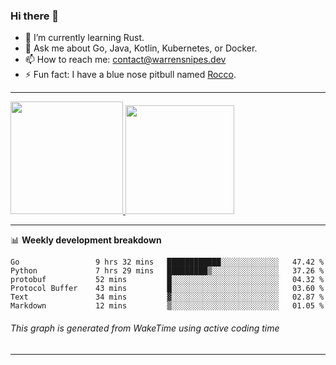 ### Hi there 👋

- 🌱 I’m currently learning Rust.
- 💬 Ask me about Go, Java, Kotlin, Kubernetes, or Docker.
- 📫 How to reach me: contact@warrensnipes.dev
- ⚡ Fun fact: I have a blue nose pitbull named [Rocco](https://i.imgur.com/iLsSCKu.jpg).

-------


<a href="https://github.com/LockedThread/LockedThread">
  <img height="180em" src="https://github-readme-stats.vercel.app/api?username=LockedThread&theme=transparent&bg_color=00000000&show_icons=true&count_private=true" />
  <img height="174em" src="https://github-readme-stats.vercel.app/api/top-langs?username=LockedThread&theme=transparent&layout=compact&hide_progress=true&bg_color=00000000" />
  </a>

-------

📊 **Weekly development breakdown**
<!--START_SECTION:waka-->

```text
Go                 9 hrs 32 mins   ████████████░░░░░░░░░░░░░   47.42 %
Python             7 hrs 29 mins   █████████▒░░░░░░░░░░░░░░░   37.26 %
protobuf           52 mins         █░░░░░░░░░░░░░░░░░░░░░░░░   04.32 %
Protocol Buffer    43 mins         █░░░░░░░░░░░░░░░░░░░░░░░░   03.60 %
Text               34 mins         ▓░░░░░░░░░░░░░░░░░░░░░░░░   02.87 %
Markdown           12 mins         ▒░░░░░░░░░░░░░░░░░░░░░░░░   01.05 %
```

<!--END_SECTION:waka-->
###### *This graph is generated from WakeTime using active coding time*
-------

